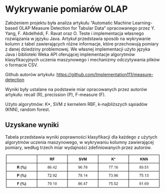 # Wykrywanie pomiarów OLAP

Założeniem projektu była analiza artykułu “Automatic Machine Learning-based OLAP Measure Detection for Tabular Data“ opracowanego przez Y. Yang, F. Abdelhédi, F. Ravat oraz O. Teste i implementacja własnego rozwiązania w języku Java. Artykuł przedstawia sposób na wykrywanie kolumn z tabel zawierających różne informacje, które przechowują pomiary z danej dziedziny problemowej. We własnej implementacji użyto języka Java i biblioteki Weka API oferującej implementacje algorytmów klasyfikacyjnych uczenia maszynowego i mechanizmy odczytywania plików o formacie CSV.

Github autorów artykułu: https://github.com/Implementation111/measure-detection

Wyniki były ustalane na podstawie miar opracowanych przez autorów artykułu: recall (R), precission (P), F-measure (F).

Użyto algorytmów: K*, SVM z kernelem RBF, k-najbliższych sąsiadów (KNN), random forest.

## Uzyskane wyniki

Tabela przedstawia wyniki poprawności klasyfikacji dla każdego z użytych algorytmów uczenia maszynowego, w wykrywaniu kolumny zawierającej pomiary, według trzech miar wydajności zdefiniowanych przez autorów.

![screenshot](/images/Screenshot_1.png)
